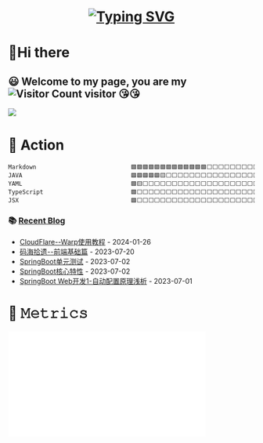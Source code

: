 <!-- 动态打字效果:https://readme-typing-svg.demolab.com/demo/ -->
<h1 align="center">
  <a href="https://fu-jw.com/">
    <img src="https://readme-typing-svg.demolab.com?font=Fira+Code&size=30&pause=1000&color=3847F7&center=true&vCenter=true&width=435&lines=%E6%82%9F%E5%B7%B2%E5%BE%80%E4%B9%8B%E4%B8%8D%E8%B0%8F%2C%E7%9F%A5%E6%9D%A5%E8%80%85%E4%B9%8B%E5%8F%AF%E8%BF%BD." alt="Typing SVG" />
  </a>
</h1>

# 👋Hi there 

:smiley: Welcome to my page, you are my 
![Visitor Count](https://profile-counter.glitch.me/fu-jw/count.svg) visitor :kissing_heart::kissing_heart:
---

<img src="https://github-readme-activity-graph-fredo.vercel.app/graph?username=fu-jw&theme=vue" />
<!--
<table style="width:100%; cellspacing:0" >
  <tr>
    <td style="border-collapse: collapse"><img height=190 src="https://github-readme-stats-fredo.vercel.app/api?username=fu-jw&include_all_commits=true&hide_title=true&count_private=true&theme=slateorange&show_icons=true&bg_color=30,e96443,904e95&title_color=fff&text_color=fff" /></td>
    <td style="border-collapse: collapse"><img height=190 src="https://github-readme-stats-fredo.vercel.app/api/top-langs/?username=fu-jw&theme=tokyonight&layout=compact&&exclude_repo=fu-jw,fu-jw.github.io&bg_color=30,e96443,904e95&text_color=fff&hide=html,css,scss,pug,stylus,nix" /></td>
  </tr>
  <tr >
  <td  colspan="2"><img src="https://github-readme-activity-graph-fredo.vercel.app/graph?username=fu-jw&theme=vue" /></td>
  </tr>
</table>
-->

# 🚀 Action
<!--START_SECTION:waka-->

```txt
Markdown                           🟩🟩🟩🟩🟩🟩🟩🟩🟩🟩🟩🟩🟩⬜⬜⬜⬜⬜⬜⬜⬜⬜⬜⬜⬜   52.00 %
JAVA                               🟩🟩🟩🟩🟩🟨⬜⬜⬜⬜⬜⬜⬜⬜⬜⬜⬜⬜⬜⬜⬜⬜⬜⬜⬜   22.46 %
YAML                               🟩🟨⬜⬜⬜⬜⬜⬜⬜⬜⬜⬜⬜⬜⬜⬜⬜⬜⬜⬜⬜⬜⬜⬜⬜   06.85 %
TypeScript                         🟩⬜⬜⬜⬜⬜⬜⬜⬜⬜⬜⬜⬜⬜⬜⬜⬜⬜⬜⬜⬜⬜⬜⬜⬜   04.92 %
JSX                                🟩⬜⬜⬜⬜⬜⬜⬜⬜⬜⬜⬜⬜⬜⬜⬜⬜⬜⬜⬜⬜⬜⬜⬜⬜   04.40 %
```

<!--END_SECTION:waka-->

### 📚 <a href="https://blog.fu-jw.com/" target="_blank">Recent Blog</a>

<!-- START_SECTION:blog -->
* <a href='http://fu-jw.com/posts/ae3bfd6c.html' target='_blank'>CloudFlare--Warp使用教程</a> - 2024-01-26
* <a href='http://fu-jw.com/posts/116a045.html' target='_blank'>码海拾遗--前端基础篇</a> - 2023-07-20
* <a href='http://fu-jw.com/posts/6d37548c.html' target='_blank'>SpringBoot单元测试</a> - 2023-07-02
* <a href='http://fu-jw.com/posts/dcf57196.html' target='_blank'>SpringBoot核心特性</a> - 2023-07-02
* <a href='http://fu-jw.com/posts/d5a9e6d8.html' target='_blank'>SpringBoot Web开发1-自动配置原理浅析</a> - 2023-07-01
<!-- END_SECTION:blog -->

# 🎯 𝙼𝚎𝚝𝚛𝚒𝚌𝚜
<img align="center" src="/github-metrics.svg" alt="Metrics" width="80%">

